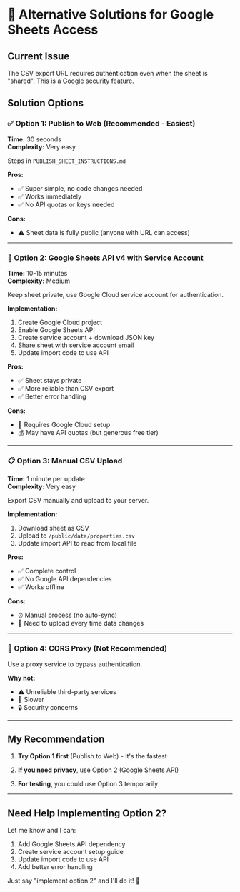 # 🔄 Alternative Solutions for Google Sheets Access

## Current Issue
The CSV export URL requires authentication even when the sheet is "shared". This is a Google security feature.

## Solution Options

### ✅ Option 1: Publish to Web (Recommended - Easiest)
**Time:** 30 seconds  
**Complexity:** Very easy

Steps in `PUBLISH_SHEET_INSTRUCTIONS.md`

**Pros:**
- ✅ Super simple, no code changes needed
- ✅ Works immediately
- ✅ No API quotas or keys needed

**Cons:**
- ⚠️ Sheet data is fully public (anyone with URL can access)

---

### 🔐 Option 2: Google Sheets API v4 with Service Account
**Time:** 10-15 minutes  
**Complexity:** Medium

Keep sheet private, use Google Cloud service account for authentication.

**Implementation:**
1. Create Google Cloud project
2. Enable Google Sheets API
3. Create service account + download JSON key
4. Share sheet with service account email
5. Update import code to use API

**Pros:**
- ✅ Sheet stays private
- ✅ More reliable than CSV export
- ✅ Better error handling

**Cons:**
- 📝 Requires Google Cloud setup
- 💰 May have API quotas (but generous free tier)

---

### 📋 Option 3: Manual CSV Upload
**Time:** 1 minute per update  
**Complexity:** Very easy

Export CSV manually and upload to your server.

**Implementation:**
1. Download sheet as CSV
2. Upload to `/public/data/properties.csv`
3. Update import API to read from local file

**Pros:**
- ✅ Complete control
- ✅ No Google API dependencies
- ✅ Works offline

**Cons:**
- ⏰ Manual process (no auto-sync)
- 🔄 Need to upload every time data changes

---

### 🔗 Option 4: CORS Proxy (Not Recommended)
Use a proxy service to bypass authentication.

**Why not:**
- ⚠️ Unreliable third-party services
- 🐌 Slower
- 🔒 Security concerns

---

## My Recommendation

1. **Try Option 1 first** (Publish to Web) - it's the fastest
   
2. **If you need privacy**, use Option 2 (Google Sheets API)

3. **For testing**, you could use Option 3 temporarily

---

## Need Help Implementing Option 2?

Let me know and I can:
1. Add Google Sheets API dependency
2. Create service account setup guide
3. Update import code to use API
4. Add better error handling

Just say "implement option 2" and I'll do it! 🚀

